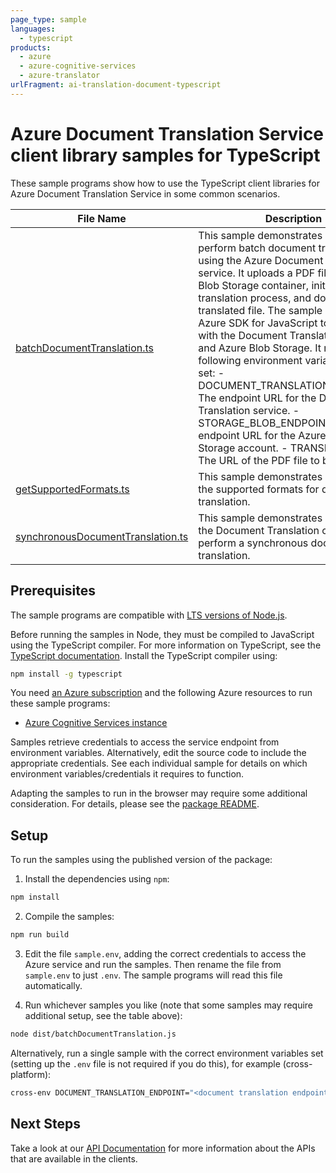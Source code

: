 ```yaml
---
page_type: sample
languages:
  - typescript
products:
  - azure
  - azure-cognitive-services
  - azure-translator
urlFragment: ai-translation-document-typescript
---
```


# Azure Document Translation Service client library samples for TypeScript

These sample programs show how to use the TypeScript client libraries for Azure Document Translation Service in some common scenarios.

| **File Name**                                                       | **Description**                                                                                                                                                                                                                                                                                                                                                                                                                                                                                                                                                                                                                                                        |
| ------------------------------------------------------------------- | ---------------------------------------------------------------------------------------------------------------------------------------------------------------------------------------------------------------------------------------------------------------------------------------------------------------------------------------------------------------------------------------------------------------------------------------------------------------------------------------------------------------------------------------------------------------------------------------------------------------------------------------------------------------------- |
| [batchDocumentTranslation.ts][batchdocumenttranslation]             | This sample demonstrates how to perform batch document translation using the Azure Document Translation service. It uploads a PDF file to an Azure Blob Storage container, initiates the translation process, and downloads the translated file. The sample uses the Azure SDK for JavaScript to interact with the Document Translation service and Azure Blob Storage. It requires the following environment variables to be set: - DOCUMENT_TRANSLATION_ENDPOINT: The endpoint URL for the Document Translation service. - STORAGE_BLOB_ENDPOINT: The endpoint URL for the Azure Blob Storage account. - TRANSLATION_FILE: The URL of the PDF file to be translated. |
| [getSupportedFormats.ts][getsupportedformats]                       | This sample demonstrates how to get the supported formats for document translation.                                                                                                                                                                                                                                                                                                                                                                                                                                                                                                                                                                                    |
| [synchronousDocumentTranslation.ts][synchronousdocumenttranslation] | This sample demonstrates how to use the Document Translation client to perform a synchronous document translation.                                                                                                                                                                                                                                                                                                                                                                                                                                                                                                                                                     |

## Prerequisites

The sample programs are compatible with [LTS versions of Node.js](https://github.com/nodejs/release#release-schedule).

Before running the samples in Node, they must be compiled to JavaScript using the TypeScript compiler. For more information on TypeScript, see the [TypeScript documentation][typescript]. Install the TypeScript compiler using:

```bash
npm install -g typescript
```

You need [an Azure subscription][freesub] and the following Azure resources to run these sample programs:

- [Azure Cognitive Services instance][createinstance_azurecognitiveservicesinstance]

Samples retrieve credentials to access the service endpoint from environment variables. Alternatively, edit the source code to include the appropriate credentials. See each individual sample for details on which environment variables/credentials it requires to function.

Adapting the samples to run in the browser may require some additional consideration. For details, please see the [package README][package].

## Setup

To run the samples using the published version of the package:

1. Install the dependencies using `npm`:

```bash
npm install
```

2. Compile the samples:

```bash
npm run build
```

3. Edit the file `sample.env`, adding the correct credentials to access the Azure service and run the samples. Then rename the file from `sample.env` to just `.env`. The sample programs will read this file automatically.

4. Run whichever samples you like (note that some samples may require additional setup, see the table above):

```bash
node dist/batchDocumentTranslation.js
```

Alternatively, run a single sample with the correct environment variables set (setting up the `.env` file is not required if you do this), for example (cross-platform):

```bash
cross-env DOCUMENT_TRANSLATION_ENDPOINT="<document translation endpoint>" STORAGE_BLOB_ENDPOINT="<storage blob endpoint>" TRANSLATION_FILE="<translation file>" node dist/batchDocumentTranslation.js
```

## Next Steps

Take a look at our [API Documentation][apiref] for more information about the APIs that are available in the clients.

[batchdocumenttranslation]: https://github.com/Azure/azure-sdk-for-js/blob/main/sdk/translation/ai-translation-document-rest/samples/v1/typescript/src/batchDocumentTranslation.ts
[getsupportedformats]: https://github.com/Azure/azure-sdk-for-js/blob/main/sdk/translation/ai-translation-document-rest/samples/v1/typescript/src/getSupportedFormats.ts
[synchronousdocumenttranslation]: https://github.com/Azure/azure-sdk-for-js/blob/main/sdk/translation/ai-translation-document-rest/samples/v1/typescript/src/synchronousDocumentTranslation.ts
[apiref]: https://learn.microsoft.com/javascript/api/@azure-rest/ai-translation-document
[freesub]: https://azure.microsoft.com/free/
[createinstance_azurecognitiveservicesinstance]: https://learn.microsoft.com/azure/cognitive-services/cognitive-services-apis-create-account
[package]: https://github.com/Azure/azure-sdk-for-js/tree/main/sdk/translation/ai-translation-document-rest/README.md
[typescript]: https://www.typescriptlang.org/docs/home.html

